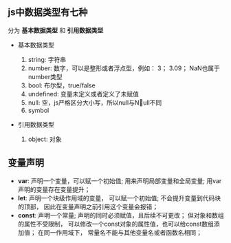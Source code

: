 js中数据类型有七种
----
分为 **基本数据类型** 和 **引用数据类型**
- 基本数据类型
    1. string: 字符串
    2. number: 数字，可以是整形或者浮点型，例如： 3； 3.09； NaN也属于number类型
    3. bool: 布尔型，true/false
    4. undefined: 变量未定义或者定义了未赋值
    5. null: 空，js严格区分大小写，所以null与Null不同
    6. symbol

- 引用数据类型
    1. object: 对象

变量声明
----
- **var**: 
    声明一个变量，可以赋一个初始值; 
    用来声明局部变量和全局变量;
    用var声明的变量存在变量提升；
- **let**: 
    声明一个块级作用域的变量， 可以赋一个初始值;
    不会提升变量到代码块的顶部， 因此在变量声明之前引用这个变量会报错；
- **const**: 
    声明一个常量; 
    声明的同时必须赋值，且后续不可更改；
    但对象和数组的属性不受限制， 可以修改一个const对象的属性值，也可以给const数组添加值；
    在同一作用域下， 常量名不能与其他变量名或者函数名相同；







